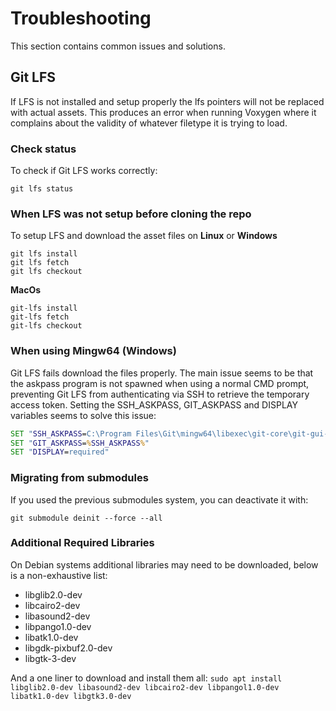 # Troubleshooting
This section contains common issues and solutions.

## Git LFS
If LFS is not installed and setup properly the lfs pointers will not be replaced with actual assets. This produces an error when running Voxygen where it complains about the validity of whatever filetype it is trying to load.

### Check status
To check if Git LFS works correctly:
```
git lfs status
```

### When LFS was not setup before cloning the repo
To setup LFS and download the asset files on **Linux** or **Windows**
```
git lfs install
git lfs fetch
git lfs checkout
```
**MacOs**
```
git-lfs install
git-lfs fetch
git-lfs checkout
```

### When using Mingw64 (Windows)
Git LFS fails download the files properly. The main issue seems to be that the askpass program is not spawned when using a normal CMD prompt, preventing Git LFS from authenticating via SSH to retrieve the temporary access token. Setting the SSH_ASKPASS, GIT_ASKPASS and DISPLAY variables seems to solve this issue:

```bat
SET "SSH_ASKPASS=C:\Program Files\Git\mingw64\libexec\git-core\git-gui--askpass"
SET "GIT_ASKPASS=%SSH_ASKPASS%"
SET "DISPLAY=required"
```

### Migrating from submodules
If you used the previous submodules system, you can deactivate it with:
```
git submodule deinit --force --all
```

### Additional Required Libraries
On Debian systems additional libraries may need to be downloaded, below is a non-exhaustive list:

- libglib2.0-dev
- libcairo2-dev
- libasound2-dev
- libpango1.0-dev
- libatk1.0-dev
- libgdk-pixbuf2.0-dev
- libgtk-3-dev

And a one liner to download and install them all:
`sudo apt install libglib2.0-dev libasound2-dev libcairo2-dev libpangol1.0-dev libatk1.0-dev libgtk3.0-dev`
